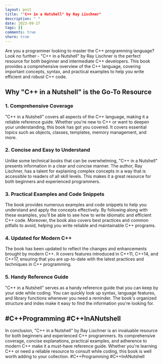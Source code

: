 ```yaml
---
layout: post
title: ""C++ in a Nutshell" by Ray Lischner"
description: " "
date: 2023-09-27
tags: []
comments: true
share: true
---
```


Are you a programmer looking to master the C++ programming language? Look no further - "C++ in a Nutshell" by Ray Lischner is the perfect resource for both beginner and intermediate C++ developers. This book provides a comprehensive overview of the C++ language, covering important concepts, syntax, and practical examples to help you write efficient and robust C++ code.

## Why "C++ in a Nutshell" is the Go-To Resource

### 1. Comprehensive Coverage
"C++ in a Nutshell" covers all aspects of the C++ language, making it a reliable reference guide. Whether you're new to C++ or want to deepen your understanding, this book has got you covered. It covers essential topics such as objects, classes, templates, memory management, and more.

### 2. Concise and Easy to Understand
Unlike some technical books that can be overwhelming, "C++ in a Nutshell" presents information in a clear and concise manner. The author, Ray Lischner, has a talent for explaining complex concepts in a way that is accessible to readers of all skill levels. This makes it a great resource for both beginners and experienced programmers.

### 3. Practical Examples and Code Snippets
The book provides numerous examples and code snippets to help you understand and apply the concepts effectively. By following along with these examples, you'll be able to see how to write idiomatic and efficient C++ code. Moreover, the book also covers best practices and common pitfalls to avoid, helping you write reliable and maintainable C++ programs.

### 4. Updated for Modern C++
The book has been updated to reflect the changes and enhancements brought by modern C++. It covers features introduced in C++11, C++14, and C++17, ensuring that you are up-to-date with the latest practices and techniques in C++ programming.

### 5. Handy Reference Guide
"C++ in a Nutshell" serves as a handy reference guide that you can keep by your side while coding. You can quickly look up syntax, language features, and library functions whenever you need a reminder. The book's organized structure and index make it easy to find the information you're looking for.

## #C++Programming #C++InANutshell

In conclusion, "C++ in a Nutshell" by Ray Lischner is an invaluable resource for both beginners and experienced C++ programmers. Its comprehensive coverage, concise explanations, practical examples, and adherence to modern C++ make it a must-have reference guide. Whether you're learning C++ or need a reliable resource to consult while coding, this book is well worth adding to your collection. #C++Programming #C++InANutshell